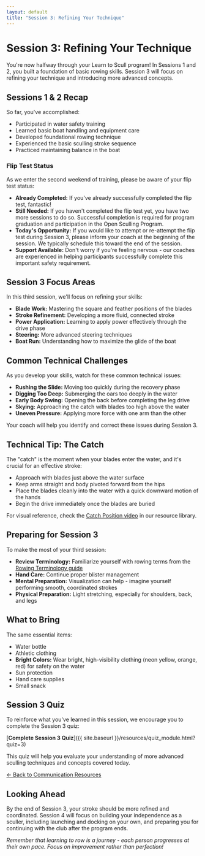 ```yaml
---
layout: default
title: "Session 3: Refining Your Technique"
---
```


# Session 3: Refining Your Technique

You're now halfway through your Learn to Scull program! In Sessions 1 and 2, you built a foundation of basic rowing skills. Session 3 will focus on refining your technique and introducing more advanced concepts.

## Sessions 1 & 2 Recap

So far, you've accomplished:
* Participated in water safety training
* Learned basic boat handling and equipment care
* Developed foundational rowing technique
* Experienced the basic sculling stroke sequence
* Practiced maintaining balance in the boat

### Flip Test Status

As we enter the second weekend of training, please be aware of your flip test status:

* **Already Completed:** If you've already successfully completed the flip test, fantastic!
* **Still Needed:** If you haven't completed the flip test yet, you have two more sessions to do so. Successful completion is required for program graduation and participation in the Open Sculling Program.
* **Today's Opportunity:** If you would like to attempt or re-attempt the flip test during Session 3, please inform your coach at the beginning of the session. We typically schedule this toward the end of the session.
* **Support Available:** Don't worry if you're feeling nervous - our coaches are experienced in helping participants successfully complete this important safety requirement.

## Session 3 Focus Areas

In this third session, we'll focus on refining your skills:

* **Blade Work:** Mastering the square and feather positions of the blades
* **Stroke Refinement:** Developing a more fluid, connected stroke
* **Power Application:** Learning to apply power effectively through the drive phase
* **Steering:** More advanced steering techniques
* **Boat Run:** Understanding how to maximize the glide of the boat

## Common Technical Challenges

As you develop your skills, watch for these common technical issues:

* **Rushing the Slide:** Moving too quickly during the recovery phase
* **Digging Too Deep:** Submerging the oars too deeply in the water
* **Early Body Swing:** Opening the back before completing the leg drive
* **Skying:** Approaching the catch with blades too high above the water
* **Uneven Pressure:** Applying more force with one arm than the other

Your coach will help you identify and correct these issues during Session 3.

## Technical Tip: The Catch

The "catch" is the moment when your blades enter the water, and it's crucial for an effective stroke:
* Approach with blades just above the water surface
* Keep arms straight and body pivoted forward from the hips
* Place the blades cleanly into the water with a quick downward motion of the hands
* Begin the drive immediately once the blades are buried

For visual reference, check the [Catch Position video](https://ilarsf.github.io/aarc_lts/course_materials/learner/QA_Companion.html#videos-tab) in our resource library.

## Preparing for Session 3

To make the most of your third session:

* **Review Terminology:** Familiarize yourself with rowing terms from the [Rowing Terminology guide](https://ilarsf.github.io/aarc_lts/course_materials/learner/technical/Rowing_Terminology.html)
* **Hand Care:** Continue proper blister management
* **Mental Preparation:** Visualization can help - imagine yourself performing smooth, coordinated strokes
* **Physical Preparation:** Light stretching, especially for shoulders, back, and legs

## What to Bring

The same essential items:
* Water bottle
* Athletic clothing
* **Bright Colors:** Wear bright, high-visibility clothing (neon yellow, orange, red) for safety on the water
* Sun protection
* Hand care supplies
* Small snack

## Session 3 Quiz

To reinforce what you've learned in this session, we encourage you to complete the Session 3 quiz:

[**Complete Session 3 Quiz**]({{ site.baseurl }}/resources/quiz_module.html?quiz=3)

This quiz will help you evaluate your understanding of more advanced sculling techniques and concepts covered today.

[← Back to Communication Resources](index.md)

## Looking Ahead

By the end of Session 3, your stroke should be more refined and coordinated. Session 4 will focus on building your independence as a sculler, including launching and docking on your own, and preparing you for continuing with the club after the program ends.

*Remember that learning to row is a journey - each person progresses at their own pace. Focus on improvement rather than perfection!*
